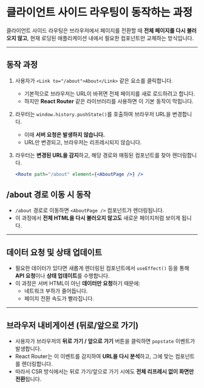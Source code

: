 # 클라이언트 사이드 라우팅이 동작하는 과정

클라이언트 사이드 라우팅은 브라우저에서 페이지를 전환할 때 **전체 페이지를 다시 불러오지 않고**, 현재 로딩된 애플리케이션 내에서 필요한 컴포넌트만 교체하는 방식입니다.

---

## 동작 과정

1. 사용자가 `<Link to="/about">About</Link>` 같은 요소를 클릭합니다.

   - 기본적으로 브라우저는 URL이 바뀌면 전체 페이지를 새로 로드하려고 합니다.
   - 하지만 **React Router** 같은 라이브러리를 사용하면 이 기본 동작이 막힙니다.

2. 라우터는 `window.history.pushState()`를 호출하여 브라우저 URL을 변경합니다.

   - 이때 **서버 요청은 발생하지 않습니다.**
   - URL만 변경되고, 브라우저는 리프레시되지 않습니다.

3. 라우터는 **변경된 URL을 감지**하고, 해당 경로와 매핑된 컴포넌트를 찾아 렌더링합니다.
   ```jsx
   <Route path="/about" element={<AboutPage />} />
   ```

## /about 경로 이동 시 동작

- `/about` 경로로 이동하면 `<AboutPage />` 컴포넌트가 렌더링됩니다.
- 이 과정에서 **전체 HTML을 다시 불러오지 않고도** 새로운 페이지처럼 보이게 됩니다.

---

## 데이터 요청 및 상태 업데이트

- 필요한 데이터가 있다면 새롭게 렌더링된 컴포넌트에서 `useEffect()` 등을 통해 **API 요청**이나 **상태 업데이트**를 수행합니다.
- 이 과정은 서버 HTML이 아닌 **데이터만 요청**하기 때문에:
  - 네트워크 부하가 줄어듭니다.
  - 페이지 전환 속도가 빨라집니다.

---

## 브라우저 내비게이션 (뒤로/앞으로 가기)

- 사용자가 브라우저의 **뒤로 가기 / 앞으로 가기** 버튼을 클릭하면 `popstate` 이벤트가 발생합니다.
- React Router는 이 이벤트를 감지하여 **URL을 다시 분석**하고, 그에 맞는 컴포넌트를 렌더링합니다.
- 따라서 CSR 방식에서는 뒤로 가기/앞으로 가기 시에도 **전체 리프레시 없이 화면만 전환**됩니다.
